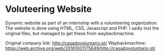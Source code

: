 # Voluteering Website
 Dynamic website as part of an internship with a volunteering organization. The website is done using HTML, CSS, Javascript and PHP.
I sadly lost the original files, but managed to get these from waybackmachine.

Original company link: http://casadovoluntario.pt/
Waybackmachine: https://web.archive.org/web/20161001175649/http://casadovoluntario.pt/
